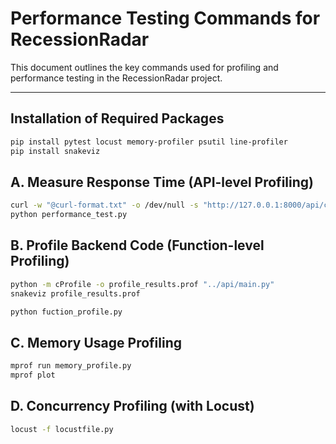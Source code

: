 # Performance Testing Commands for RecessionRadar

This document outlines the key commands used for profiling and performance testing in the RecessionRadar project.

---

## Installation of Required Packages

```bash
pip install pytest locust memory-profiler psutil line-profiler
pip install snakeviz
```

## A. Measure Response Time (API-level Profiling)

```bash
curl -w "@curl-format.txt" -o /dev/null -s "http://127.0.0.1:8000/api/current-prediction"
python performance_test.py
```

## B. Profile Backend Code (Function-level Profiling)

```bash
python -m cProfile -o profile_results.prof "../api/main.py"
snakeviz profile_results.prof
```

```bash
python fuction_profile.py
```

## C. Memory Usage Profiling

```bash
mprof run memory_profile.py
mprof plot
```

## D. Concurrency Profiling (with Locust)

```bash
locust -f locustfile.py
```